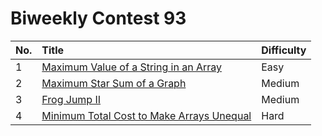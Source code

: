 # Biweekly Contest 93

| No. | Title | Difficulty
|:---|:---|:---|
| 1 | [Maximum Value of a String in an Array](https://leetcode.com/problems/maximum-value-of-a-string-in-an-array/) | Easy
| 2 | [Maximum Star Sum of a Graph](https://leetcode.com/problems/maximum-star-sum-of-a-graph/) | Medium
| 3 | [Frog Jump II](https://leetcode.com/problems/frog-jump-ii/) | Medium
| 4 | [Minimum Total Cost to Make Arrays Unequal](https://leetcode.com/problems/minimum-total-cost-to-make-arrays-unequal/) | Hard